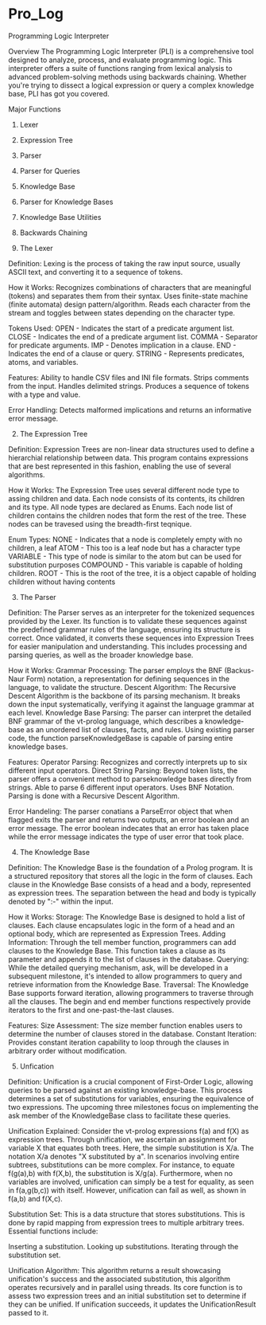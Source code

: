 # Pro_Log
Programming Logic Interpreter

Overview
The Programming Logic Interpreter (PLI) is a comprehensive tool designed to analyze,
process, and evaluate programming logic. This interpreter offers a suite of functions ranging
from lexical analysis to advanced problem-solving methods using backwards chaining.
Whether you're trying to dissect a logical expression or query a complex knowledge base, PLI has got you covered.

Major Functions

  1. Lexer
  2. Expression Tree
  3. Parser  
  4. Parser for Queries
  5. Knowledge Base
  6. Parser for Knowledge Bases
  7. Knowledge Base Utilities
  8. Backwards Chaining

1. The Lexer

Definition:
Lexing is the process of taking the raw input source, usually ASCII text, and converting it to a sequence of tokens.

How it Works:
Recognizes combinations of characters that are meaningful (tokens) and separates them from their syntax.
Uses finite-state machine (finite automata) design pattern/algorithm.
Reads each character from the stream and toggles between states depending on the character type.

Tokens Used:
OPEN - Indicates the start of a predicate argument list.
CLOSE - Indicates the end of a predicate argument list.
COMMA - Separator for predicate arguments.
IMP - Denotes implication in a clause.
END - Indicates the end of a clause or query.
STRING - Represents predicates, atoms, and variables.

Features:
Ability to handle CSV files and INI file formats.
Strips comments from the input.
Handles delimited strings.
Produces a sequence of tokens with a type and value.

Error Handling:
Detects malformed implications and returns an informative error message.

2. The Expression Tree

Definition:
Expression Trees are non-linear data structures used to define a hierarchial relationship between data. 
This program contains expressions that are best represented in this fashion, enabling the use of several algorithms.

How it Works:
The Expression Tree uses several different node type to assing children and data. Each node consists of its contents, its children and its type.
All node types are declared as Enums. Each node list of children contains the children nodes that form the rest of the tree. These nodes can be travesed
using the breadth-first teqnique.

Enum Types:
NONE - Indicates that a node is completely empty with no children, a leaf
ATOM - This too is a leaf node but has a character type
VARIABLE - This type of node is similar to the atom but can be used for substitution purposes
COMPOUND - This variable is capable of holding children. 
ROOT - This is the root of the tree, it is a object capable of holding children without having contents

3. The Parser

Definition: 
The Parser serves as an interpreter for the tokenized sequences provided by the Lexer. Its function is to validate these sequences against the predefined grammar rules of the language,
ensuring its structure is correct. Once validated, it converts these sequences into Expression Trees for easier manipulation and understanding. This includes processing and parsing queries, 
as well as the broader knowledge base.

How it Works:
Grammar Processing: The parser employs the BNF (Backus-Naur Form) notation, a representation for defining sequences in the language, to validate the structure.
Descent Algorithm: The Recursive Descent Algorithm is the backbone of its parsing mechanism. It breaks down the input systematically, verifying it against the language grammar at each level.
Knowledge Base Parsing: The parser can interpret the detailed BNF grammar of the vt-prolog language, which describes a knowledge-base as an unordered list of clauses, facts, and rules. 
Using existing parser code, the function parseKnowledgeBase is capable of parsing entire knowledge bases.

Features:
Operator Parsing: Recognizes and correctly interprets up to six different input operators.
Direct String Parsing: Beyond token lists, the parser offers a convenient method to parseknowledge bases directly from strings.
Able to parse 6 different input operators.
Uses BNF Notation.
Parsing is done with a Recursive Descent Algorithm.

Error Handeling:
The parser conatians a ParseError object that when flagged exits the parser and returns two outputs, an error boolean and an error message.
The error boolean indecates that an error has taken place while the error message indicates the type of user error that took place.

4. The Knowledge Base

Definition:
The Knowledge Base is the foundation of a Prolog program. It is a structured repository that stores all the logic in the form of clauses. 
Each clause in the Knowledge Base consists of a head and a body, represented as expression trees. The separation between the head and body is typically denoted by ":-" within the input.

How it Works:
Storage: The Knowledge Base is designed to hold a list of clauses. Each clause encapsulates logic in the form of a head and an optional body, which are represented as Expression Trees.
Adding Information: Through the tell member function, programmers can add clauses to the Knowledge Base. This function takes a clause as its parameter and appends it to the list of clauses in the database.
Querying: While the detailed querying mechanism, ask, will be developed in a subsequent milestone, it's intended to allow programmers to query and retrieve information from the Knowledge Base.
Traversal: The Knowledge Base supports forward iteration, allowing programmers to traverse through all the clauses. The begin and end member functions respectively provide iterators to the first and one-past-the-last clauses.

Features:
Size Assessment: The size member function enables users to determine the number of clauses stored in the database.
Constant Iteration: Provides constant iteration capability to loop through the clauses in arbitrary order without modification.

5. Unfication

Definition:
Unification is a crucial component of First-Order Logic, allowing queries to be parsed against an existing knowledge-base. This process determines a set of substitutions for variables, 
ensuring the equivalence of two expressions. The upcoming three milestones focus on implementing the ask member of the KnowledgeBase class to facilitate these queries.

Unification Explained:
Consider the vt-prolog expressions f(a) and f(X) as expression trees. Through unification,
we ascertain an assignment for variable X that equates both trees. Here, the simple substitution is X/a. 
The notation X/a denotes "X substituted by a". In scenarios involving entire subtrees, 
substitutions can be more complex. For instance, to equate f(g(a),b) with f(X,b), the substitution is X/g(a). 
Furthermore, when no variables are involved, unification can simply be a test for equality, 
as seen in f(a,g(b,c)) with itself. However, unification can fail as well, as shown in f(a,b) and f(X,c).

Substitution Set:
This is a data structure that stores substitutions. This is done by rapid mapping from expression trees to multiple arbitrary trees. Essential functions include:

Inserting a substitution.
Looking up substitutions.
Iterating through the substitution set.

Unification Algorithm:
This algorithm returns a result showcasing unification's success and the associated substitution, this algorithm operates recursively and in parallel using threads. 
Its core function is to assess two expression trees and an initial substitution set to determine if they can be unified. If unification succeeds, it updates the UnificationResult passed to it.





































